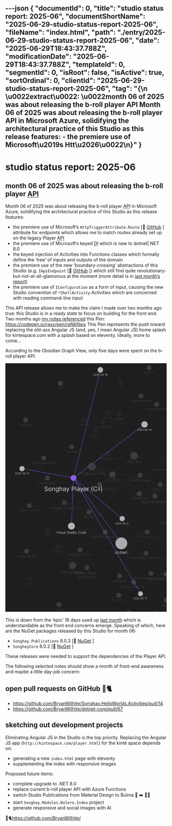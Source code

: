 ---json
{
  "documentId": 0,
  "title": "studio status report: 2025-06",
  "documentShortName": "2025-06-29-studio-status-report-2025-06",
  "fileName": "index.html",
  "path": "./entry/2025-06-29-studio-status-report-2025-06",
  "date": "2025-06-29T18:43:37.788Z",
  "modificationDate": "2025-06-29T18:43:37.788Z",
  "templateId": 0,
  "segmentId": 0,
  "isRoot": false,
  "isActive": true,
  "sortOrdinal": 0,
  "clientId": "2025-06-29-studio-status-report-2025-06",
  "tag": "{\n  \u0022extract\u0022: \u0022month 06 of 2025 was about releasing the b-roll player API Month 06 of 2025 was about releasing the b-roll player API in Microsoft Azure, solidifying the architectural practice of this Studio as this release features: - the premiere use of Microsoft\\u2019s Htt\\u2026\u0022\n}"
}
---

# studio status report: 2025-06

## month 06 of 2025 was about releasing the b-roll player <acronym title="Application Programming Interface">API</acronym>

Month 06 of 2025 was about releasing the b-roll player <acronym title="Application Programming Interface">API</acronym> in Microsoft Azure, solidifying the architectural practice of this Studio as this release features:

- the premiere use of Microsoft’s `HttpTriggerAttribute.Route` \[🔗 [GitHub](https://github.com/Azure/azure-functions-dotnet-worker/blob/ba0f4dc6e0318af9a493198179dc46a29afb7e57/extensions/Worker.Extensions.Http/src/HttpTriggerAttribute.cs#L59) \] attribute for endpoints which allows me to match routes already set up on the legacy Player <acronym title="Application Programming Interface">API</acronym>
- the premiere use of Microsoft’s keyed <acronym title="Dependency Injection">DI</acronym> which is new to dotnet|.NET 8.0
- the keyed injection of Activities into Functions classes which formally define the ‘tree’ of inputs and outputs of the domain
- the premiere use of the new ‘boundary-crossing’ abstractions of this Studio (e.g. `IApiEndpoint` \[🔗 [GitHub](https://github.com/BryanWilhite/SonghayCore/blob/main/SonghayCore/Abstractions/IApiEndpoint.cs) \]) which still find quite revolutionary-but-not-at-all-glamorous at the moment (more detail is in [last month’s report](https://songhayblog.azurewebsites.net/entry/2025-05-30-studio-status-report-2025-05/))
- the premiere use of `IConfiguration` as a form of input, causing the new Studio convention of `*ShellActivity` Activities which are concerned with reading command-line input

This API release allows me to make the claim I made over two months ago true: this Studio is in a ready state to focus on building for the front end. Two months ago [my notes referenced](https://songhayblog.azurewebsites.net/entry/2025-04-29-studio-status-report-2025-04/) this Pen: <https://codepen.io/rasx/pen/raNbNwx> This Pen represents the push toward replacing the old-ass Angular JS (and, yes, I mean Angular _JS_) home splash for kintespace.com with a splash based on eleventy. Ideally, more to come…

According to the Obsidian Graph View, only five days were spent on the b-roll player API:

![Obsidian Graph View (detail)](../presentation/image/day-path-2025-06-29-18-49-55.png)

This is down from the ‘epic’ 16 days used up [last month](https://songhayblog.azurewebsites.net/entry/2025-05-30-studio-status-report-2025-05/) which is understandable as the front end concerns emerge. Speaking of which, here are the NuGet packages released by this Studio for month 06:

- `Songhay.Publications` 8.0.3 \[🔗 [NuGet](https://www.nuget.org/packages/Songhay.Publications/8.0.3) \]
- `SonghayCore` 8.0.2 \[🔗 [NuGet](https://www.nuget.org/packages/SonghayCore/8.0.2) \]

These releases were needed to support the dependencies of the Player API.

The following selected notes should show a month of front-end awareness and maybe a little day-job concern:



## open pull requests on GitHub 🐙🐈

- <https://github.com/BryanWilhite/Songhay.HelloWorlds.Activities/pull/14>
- <https://github.com/BryanWilhite/dotnet-core/pull/67>

## sketching out development projects

Eliminating Angular JS in the Studio is the top priority. Replacing the Angular JS app (`http://kintespace.com/player.html`) for the kinté space depends on:

- generating a new `index.html` page with eleventy
- supplementing the index with responsive images

Proposed future items:

- complete upgrade to .NET 8.0
- replace current b-roll player API with Azure Functions
- switch Studio Publications from Material Design to Bulma 💄 ➡️ 💄✨
- start `Songhay.Modules.Bolero.Index` project
- generate responsive and social images with AI

🐙🐈<https://github.com/BryanWilhite/>
